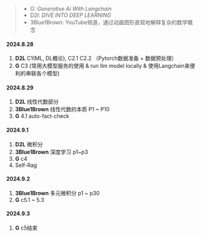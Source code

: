 > - G: *Generative Ai With Langchain*
> - D2l: *DIVE INTO DEEP LEARNING*
> - 3Blue1Brown: YouTube频道，通过动画图形直观地解释复杂的数学概念

#### 2024.8.28

1. **D2L** C1(ML, DL概论), C2.1 C2.2 （Pytorch数据准备 + 数据预处理）
2. **G** C3 (常用大模型服务的使用 & run llm model locally & 使用Langchain来便利的串联各个模型)

#### 2024.8.29

1. **D2L** 线性代数部分
2. **3Blue1Brown** 线性代数的本质 P1 ~ P10
3. **G** 4.1 auto-fact-check

#### 2024.9.1
1. **D2L** 微积分
2. **3Blue1Brown** 深度学习 p1~p3
3. **G** c4
4. Self-Rag

#### 2024.9.2
1. **3Blue1Brown** 多元微积分 p1 ~ p30
2. **G** c5.1 ~ 5.3

#### 2024.9.3
1.  **G** c5结束